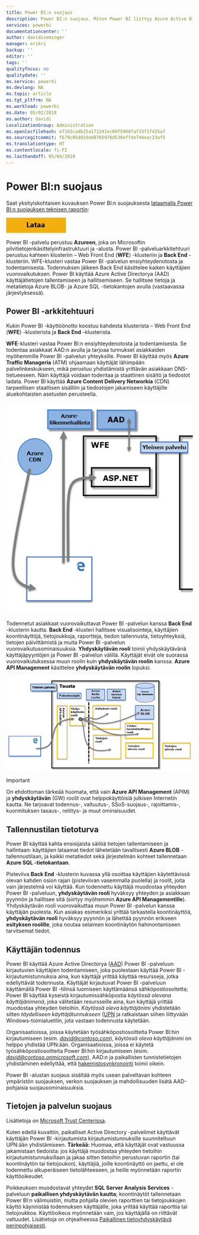 ```yaml
---
title: Power BI:n suojaus
description: Power BI:n suojaus. Miten Power BI liittyy Azure Active Directory- ja muihin Azure-palveluihin. Tässä ohjeaiheessa on myös linkki yksityiskohtaiseen raporttiin.
services: powerbi
documentationcenter: ''
author: davidiseminger
manager: erikri
backup: ''
editor: ''
tags: ''
qualityfocus: no
qualitydate: ''
ms.service: powerbi
ms.devlang: NA
ms.topic: article
ms.tgt_pltfrm: NA
ms.workload: powerbi
ms.date: 05/02/2018
ms.author: davidi
LocalizationGroup: Administration
ms.openlocfilehash: e7163cadb25a171241ec09f5968faf33f1f425a7
ms.sourcegitcommit: f679c05d029ad0765976d530effde744eac23af5
ms.translationtype: HT
ms.contentlocale: fi-FI
ms.lasthandoff: 05/04/2018
---
```

# <a name="power-bi-security"></a>Power BI:n suojaus
Saat yksityiskohtaisen kuvauksen Power BI:n suojauksesta [lataamalla Power BI:n suojauksen teknisen raportin](http://go.microsoft.com/fwlink/?LinkId=829185):

[![](media/service-admin-power-bi-security/pbi_security_01.png)](http://go.microsoft.com/fwlink/?LinkId=829185)

Power BI -palvelu perustuu **Azureen**, joka on Microsoftin pilvitietojenkäsittelyinfrastruktuuri ja -alusta. Power BI -palveluarkkitehtuuri perustuu kahteen klusteriin – Web Front End (**WFE**) -klusteriin ja **Back End** -klusteriin. WFE-klusteri vastaa Power BI -palvelun ensiyhteydenotosta ja todentamisesta. Todennuksen jälkeen Back End käsittelee kaiken käyttäjien vuorovaikutuksen. Power BI käyttää Azure Active Directorya (AAD) käyttäjätietojen tallentamiseen ja hallitsemiseen. Se hallitsee tietoja ja metatietoja Azure BLOB- ja Azure SQL -tietokantojen avulla (vastaavassa järjestyksessä).

## <a name="power-bi-architecture"></a>Power BI -arkkitehtuuri
Kukin Power BI -käyttöönotto koostuu kahdesta klusterista – Web Front End (**WFE**) -klusterista ja **Back End** -klusterista.

**WFE**-klusteri vastaa Power BI:n ensiyhteydenotosta ja todentamisesta. Se todentaa asiakkaat AAD:n avulla ja tarjoaa tunnukset asiakkaiden myöhemmille Power BI -palvelun yhteyksille. Power BI käyttää myös **Azure Traffic Manageria** (ATM) ohjaamaan käyttäjät lähimpään palvelinkeskukseen, mikä perustuu yhdistämistä yrittävän asiakkaan DNS-tietueeseen. Näin käyttäjä voidaan todentaa ja staattinen sisältö ja tiedostot ladata. Power BI käyttää **Azure Content Delivery Networkia** (CDN) tarpeellisen staattisen sisällön ja tiedostojen jakamiseen käyttäjille aluekohtaisten asetusten perusteella.

![](media/service-admin-power-bi-security/pbi_security_v2_wfe.png)

Todennetut asiakkaat vuorovaikuttavat Power BI -palvelun kanssa **Back End** -klusterin kautta. **Back End** -klusteri hallitsee visualisointeja, käyttäjien koontinäyttöjä, tietojoukkoja, raportteja, tiedon tallennusta, tietoyhteyksiä, tietojen päivittämistä ja muita Power BI -palvelun vuorovaikutusominaisuuksia. **Yhdyskäytävän rooli** toimii yhdyskäytävänä käyttäjäpyyntöjen ja Power BI -palvelun välillä. Käyttäjät eivät ole suorassa vuorovaikutuksessa muun roolin kuin **yhdyskäytävän roolin** kanssa. **Azure API Management** käsittelee **yhdyskäytävän roolin** lopuksi.

![](media/service-admin-power-bi-security/pbi_security_v2_backend_updated.png)

> [!IMPORTANT]
> On ehdottoman tärkeää huomata, että vain **Azure API Management** (APIM) ja **yhdyskäytävän** (GW) roolit ovat helppokäyttöisiä julkisen Internetin kautta. Ne tarjoavat todennus-, valtuutus-, SSoS-suojaus-, rajoittamis-, kuormituksen tasaus-, reititys- ja muut ominaisuudet.
> 
> 

## <a name="data-storage-security"></a>Tallennustilan tietoturva
Power BI käyttää kahta ensisijaista säilöä tietojen tallentamiseen ja hallintaan: käyttäjien lataamat tiedot lähetetään tavallisesti **Azure BLOB** -tallennustilaan, ja kaikki metatiedot sekä järjestelmän kohteet tallennetaan  **Azure SQL -tietokantaan**.

Pisteviiva **Back End** -klusterin kuvassa yllä osoittaa käyttäjien käytettävissä olevan kahden osion rajan (pisteviivan vasemmalla puolella) ja roolit, joita vain järjestelmä voi käyttää. Kun todennettu käyttäjä muodostaa yhteyden Power BI -palveluun, **yhdyskäytävän rooli** hyväksyy yhteyden ja asiakkaan pyynnön ja hallitsee sitä (siirtyy myöhemmin **Azure API Managementille**). Yhdyskäytävän rooli vuorovaikuttaa muun Power BI -palvelun kanssa käyttäjän puolesta. Kun asiakas esimerkiksi yrittää tarkastella koontinäyttöä, **yhdyskäytävän rooli** hyväksyy pyynnön ja lähettää pyynnön erikseen **esityksen roolille**, joka noutaa selaimen koontinäytön hahmontamiseen tarvitsemat tiedot.

## <a name="user-authentication"></a>Käyttäjän todennus
Power BI käyttää Azure Active Directorya ([AAD](http://azure.microsoft.com/services/active-directory/)) Power BI -palveluun kirjautuvien käyttäjien todentamiseen, joka puolestaan käyttää Power BI -kirjautumistunnuksia aina, kun käyttäjä yrittää käyttää resursseja, jotka edellyttävät todennusta. Käyttäjät kirjautuvat Power BI -palveluun käyttämällä Power BI -tilinsä luomiseen käyttämäänsä sähköpostiosoitetta; Power BI käyttää kyseistä kirjautumissähköpostia *käytössä olevana käyttäjänimenä*, joka välitetään resursseille aina, kun käyttäjä yrittää muodostaa yhteyden tietoihin. *Käytössä oleva käyttäjänimi* yhdistetään sitten *täydelliseen käyttäjätunnukseen* ([UPN](https://msdn.microsoft.com/library/windows/desktop/aa380525\(v=vs.85\).aspx) ja ratkaistaan siihen liittyvään Windows-toimialuetilin, jota vastaan todennusta käytetään.

Organisaatioissa, joissa käytetään työsähköpostiosoitteita Power BI:hin kirjautumiseen (esim. *david@contoso.com*), *käytössä oleva käyttäjänimi* on helppo yhdistää UPN:ään. Organisaatioissa, joissa ei käytetä työsähköpostiosoitteita Power BI:hin kirjautumiseen (esim. *david@contoso.onmicrosoft.com*), AAD:n ja paikallisten tunnistetietojen yhdistäminen edellyttää, että [hakemistosynkronointi](https://technet.microsoft.com/library/jj573653.aspx) toimii oikein.

Power BI -alustan suojaus sisältää myös usean palveltavan kohteen ympäristön suojauksen, verkon suojauksen ja mahdollisuuden lisätä AAD-pohjaisia suojausominaisuuksia.

## <a name="data-and-service-security"></a>Tietojen ja palvelun suojaus
Lisätietoja on [Microsoft Trust Centerissa](https://www.microsoft.com/trustcenter).

Kuten edellä kuvattiin, paikalliset Active Directory -palvelimet käyttävät käyttäjän Power BI -kirjautumista kirjautumistunnuksille suunniteltuun UPN:ään yhdistämiseen. **Tärkeää:** Huomaa, että käyttäjät ovat vastuussa jakamistaan tiedoista: jos käyttäjä muodostaa yhteyden tietoihin kirjautumistunnuksillaan ja jakaa sitten tietoihin perustuvan raportin (tai koontinäytön tai tietojoukon), käyttäjiä, joille koontinäyttö on jaettu, ei ole todennettu alkuperäiseen tietolähteeseen, ja heille myönnetään raportin käyttöoikeudet.

Poikkeuksen muodostavat yhteydet **SQL Server Analysis Services** -palveluun **paikallisen yhdyskäytävän kautta**; koontinäytöt tallennetaan Power BI:n välimuistiin, mutta pohjalla olevien raporttien tai tietojoukkojen käyttö käynnistää todennuksen käyttäjälle, joka yrittää käyttää raporttia tai tietojoukkoa. Käyttöoikeus myönnetään vain, jos käyttäjällä on riittävät valtuudet. Lisätietoja on ohjeaiheessa [Paikallinen tietoyhdyskäytävä perinpohjaisesti](service-gateway-onprem-indepth.md).


